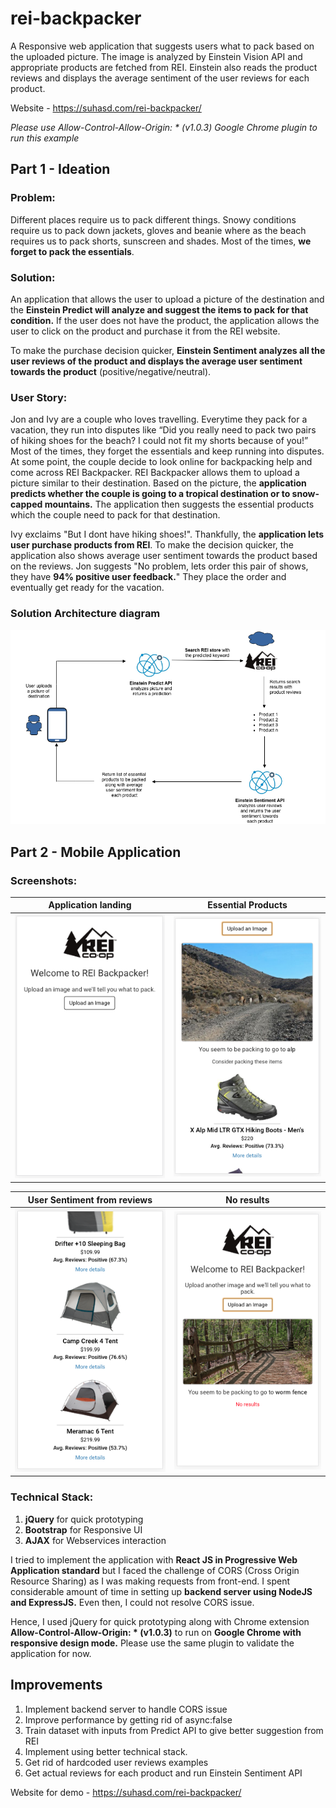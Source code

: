 # rei-backpacker
A Responsive web application that suggests users what to pack based on the uploaded picture. The image is analyzed by Einstein Vision API and appropriate products are fetched from REI. Einstein also reads the product reviews and displays the average sentiment of the user reviews for each product. 

Website - https://suhasd.com/rei-backpacker/

*Please use Allow-Control-Allow-Origin: * (v1.0.3) Google Chrome plugin to run this example*

## Part 1 - Ideation
### Problem: 

Different places require us to pack different things. Snowy conditions require us to pack down jackets, gloves and beanie where as the beach requires us to pack shorts, sunscreen and shades. Most of the times, **we forget to pack the essentials**. 

### Solution: 

An application that allows the user to upload a picture of the destination and the **Einstein Predict will analyze and suggest the items to pack for that condition.** If the user does not have the product, the application allows the user to click on the product and purchase it from the REI website. 

To make the purchase decision quicker, **Einstein Sentiment analyzes all the user reviews of the product and displays the average user sentiment towards the product** (positive/negative/neutral). 

### User Story:

Jon and Ivy are a couple who loves travelling. Everytime they pack for a vacation, they run into disputes like “Did you really need to pack two pairs of hiking shoes for the beach? I could not fit my shorts because of you!” Most of the times, they forget the essentials and keep running into disputes. At some point, the couple decide to look online for backpacking help and come across REI Backpacker. REI Backpacker allows them to upload a picture similar to their destination. Based on the picture, the **application predicts whether the couple is going to a tropical destination or to snow-capped mountains.** The application then suggests the essential products which the couple need to pack for that destination. 

Ivy exclaims "But I dont have hiking shoes!". Thankfully, the **application lets user purchase products from REI**. To make the decision quicker, the application also shows average user sentiment towards the product based on the reviews. Jon suggests "No problem, lets order this pair of shows, they have **94% positive user feedback.**" They place the order and eventually get ready for the vacation.

### Solution Architecture diagram
![Solution Architecture](images/architecture.png)

## Part 2 - Mobile Application
### Screenshots:

Application landing             |  Essential Products 
:-------------------------:|:-------------------------:
![](images/5.png)  |  ![](images/6.png)

User Sentiment from reviews       |  No results
:-------------------------:|:-------------------------:
![](images/7.png)  |  ![](images/8.png)

### Technical Stack:

1. **jQuery** for quick prototyping
2. **Bootstrap** for Responsive UI
3. **AJAX** for Webservices interaction

I tried to implement the application with **React JS in Progressive Web Application standard** but I faced the challenge of CORS (Cross Origin Resource Sharing) as I was making requests from front-end. I spent considerable amount of time in setting up **backend server using NodeJS and ExpressJS.** Even then, I could not resolve CORS issue.

Hence, I used jQuery for quick prototyping along with Chrome extension **Allow-Control-Allow-Origin: * (v1.0.3)** to run on **Google Chrome with responsive design mode.** Please use the same plugin to validate the application for now.

## Improvements

1. Implement backend server to handle CORS issue
2. Improve performance by getting rid of async:false
3. Train dataset with inputs from Predict API to give better suggestion from REI
4. Implement using better technical stack.
5. Get rid of hardcoded user reviews examples
6. Get actual reviews for each product and run Einstein Sentiment API

Website for demo - https://suhasd.com/rei-backpacker/

